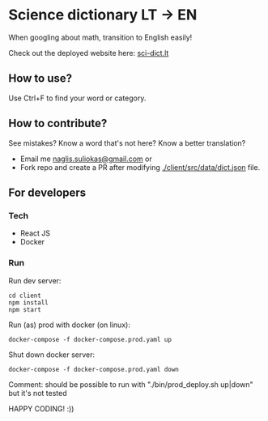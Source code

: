 # Science dictionary LT -> EN

When googling about math, transition to English easily!

Check out the deployed website here: [sci-dict.lt](http://sci-dict.lt)

## How to use?

Use Ctrl+F to find your word or category.

## How to contribute?

See mistakes? Know a word that's not here? Know a better translation?

- Email me [naglis.suliokas@gmail.com](mailto:naglis.suliokas@gmail.com) or
- Fork repo and create a PR after modifying [./client/src/data/dict.json](./client/src/data/dict.json) file.

## For developers

### Tech

- React JS
- Docker

### Run

Run dev server:

```
cd client
npm install
npm start
```

Run (as) prod with docker (on linux):

```
docker-compose -f docker-compose.prod.yaml up
```

Shut down docker server:

```
docker-compose -f docker-compose.prod.yaml down
```

Comment: should be possible to run with "./bin/prod_deploy.sh up|down" but it's not tested

HAPPY CODING! :))
